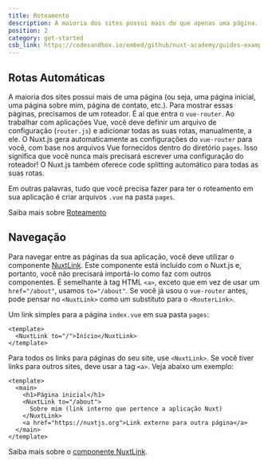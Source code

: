 ```yaml
---
title: Roteamento
description: A maioria dos sites possui mais do que apenas uma página. Por exemplo, uma página inicial, uma página sobre mim, página de contato, etc. Para mostrar essas páginas, precisamos de um roteador.
position: 2
category: get-started
csb_link: https://codesandbox.io/embed/github/nuxt-academy/guides-examples/tree/master/01_get_started/02_routing?fontsize=14&hidenavigation=1&theme=dark
---
```


## Rotas Automáticas

A maioria dos sites possui mais de uma página (ou seja, uma página inicial, uma página sobre mim, página de contato, etc.). Para mostrar essas páginas, precisamos de um roteador. É aí que entra o `vue-router`. Ao trabalhar com aplicações Vue, você deve definir um arquivo de configuração (`router.js`) e adicionar todas as suas rotas, manualmente, a ele. O Nuxt.js gera automaticamente as configurações do `vue-router` para você, com base nos arquivos Vue fornecidos dentro do diretório `pages`. Isso significa que você nunca mais precisará escrever uma configuração do roteador! O Nuxt.js também oferece code splitting automático para todas as suas rotas.

Em outras palavras, tudo que você precisa fazer para ter o roteamento em sua aplicação é criar arquivos `.vue` na pasta `pages`.

<base-alert type="next">

Saiba mais sobre [Roteamento](/docs/2.x/features/file-system-routing)

</base-alert>

## Navegação

Para navegar entre as páginas da sua aplicação, você deve utilizar o componente [NuxtLink](/docs/2.x/x/features/nuxt-components#the-nuxtlink-component). Este componente está incluído com o Nuxt.js e, portanto, você não precisará importá-lo como faz com outros componentes. É semelhante à tag HTML `<a>`, exceto que em vez de usar um `href="/about"`, usamos `to="/about"`. Se você já usou o `vue-router` antes, pode pensar no `<NuxtLink>` como um substituto para o `<RouterLink>`.

Um link simples para a página `index.vue` em sua pasta `pages`:

```html{}[pages/index.vue]
<template>
  <NuxtLink to="/">Início</NuxtLink>
</template>
```

Para todos os links para páginas do seu site, use `<NuxtLink>`. Se você tiver links para outros sites, deve usar a tag `<a>`. Veja abaixo um exemplo:

```html{}[pages/index.vue]
<template>
  <main>
    <h1>Página inicial</h1>
    <NuxtLink to="/about">
      Sobre mim (link interno que pertence a aplicação Nuxt)
    </NuxtLink>
    <a href="https://nuxtjs.org">Link externo para outra página</a>
  </main>
</template>
```

<app-modal>
  <code-sandbox :src="csb_link"></code-sandbox>
</app-modal>

<base-alert type="next">

Saiba mais sobre o [componente NuxtLink](/docs/2.x/x/features/nuxt-components#the-nuxtlink-component).

</base-alert>
